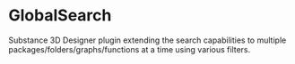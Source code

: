 # GlobalSearch
Substance 3D Designer plugin extending the search capabilities to multiple packages/folders/graphs/functions at a time using various filters.
